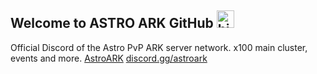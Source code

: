 ## Welcome to ASTRO ARK GitHub <img src="https://user-images.githubusercontent.com/1303154/88677602-1635ba80-d120-11ea-84d8-d263ba5fc3c0.gif" width="28px" alt="hi">

Official Discord of the Astro PvP ARK server network. x100 main cluster, events and more.
[AstroARK](https://astro-pvp.com) [discord.gg/astroark](https://discord.gg/astroark)
